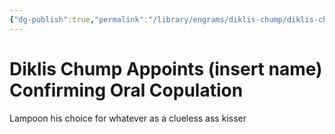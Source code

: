 ```yaml
---
{"dg-publish":true,"permalink":"/library/engrams/diklis-chump/diklis-chump-appoints-insert-name-confirming-oral-copulation/","tags":["DC/Faux"]}
---
```


# Diklis Chump Appoints (insert name) Confirming Oral Copulation
Lampoon his choice for whatever as a clueless ass kisser
